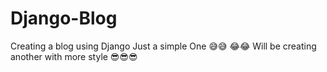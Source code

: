 # Django-Blog
Creating a blog using Django
Just a simple One 😅😅 😂😂
Will be creating another with more style 😎😎😎

